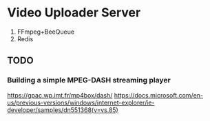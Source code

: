 # Video Uploader Server

1. FFmpeg+BeeQueue
2. Redis

## TODO

### Building a simple MPEG-DASH streaming player
https://gpac.wp.imt.fr/mp4box/dash/
https://docs.microsoft.com/en-us/previous-versions/windows/internet-explorer/ie-developer/samples/dn551368(v=vs.85)